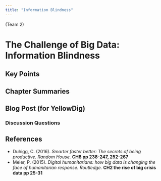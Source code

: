 ```yaml
---
title: "Information Blindness"
---
```


(Team 2)

# The Challenge of Big Data: Information Blindness 

## Key Points

## Chapter Summaries

## Blog Post (for YellowDig)

### Discussion Questions

## References

* Duhigg, C. (2016). *Smarter faster better: The secrets of being productive. Random House.* **CH8 pp 238-247, 252-267** 
* Meier, P. (2015). *Digital humanitarians: how big data is changing the face of humanitarian response. Routledge.* **CH2 the rise of big crisis data pp 25-31**  
